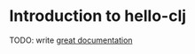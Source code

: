 # Introduction to hello-clj

TODO: write [great documentation](http://jacobian.org/writing/great-documentation/what-to-write/)
